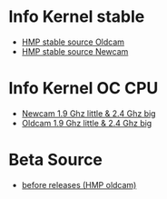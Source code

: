 # Info Kernel stable

* <a href="https://github.com/Peppe289/rave_kernel_lavender/tree/HMP-oldcam">HMP stable source Oldcam</a>
* <a href="https://github.com/Peppe289/rave_kernel_lavender/tree/HMP-newcam">HMP stable source Newcam</a>

# Info Kernel OC CPU
* <a href="https://github.com/Peppe289/rave_kernel_lavender/tree/OC-Newcam">Newcam 1.9 Ghz little & 2.4 Ghz big</a>
* <a href="https://github.com/Peppe289/rave_kernel_lavender/tree/OC-version">Oldcam 1.9 Ghz little & 2.4 Ghz big</a>

# Beta Source 

* <a href="https://github.com/Peppe289/rave_kernel_lavender/tree/beta">before releases (HMP oldcam) </a>
